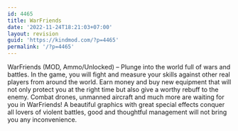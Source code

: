 ```yaml
---
id: 4465
title: WarFriends
date: '2022-11-24T18:21:03+07:00'
layout: revision
guid: 'https://kindmod.com/?p=4465'
permalink: '/?p=4465'
---
```


WarFriends (MOD, Ammo​/Unlocked) – Plunge into the world full of wars and battles. In the game, you will fight and measure your skills against other real players from around the world. Earn money and buy new equipment that will not only protect you at the right time but also give a worthy rebuff to the enemy. Combat drones, unmanned aircraft and much more are waiting for you in WarFriends! A beautiful graphics with great special effects conquer all lovers of violent battles, good and thoughtful management will not bring you any inconvenience.